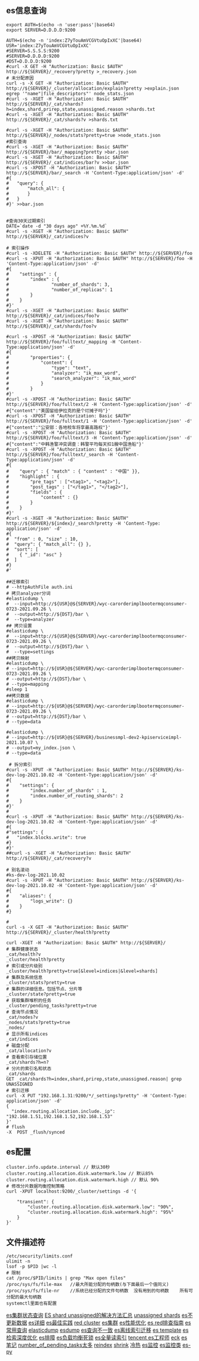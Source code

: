 
## es信息查询
```
export AUTH=$(echo -n 'user:pass'|base64)
export SERVER=D.D.D.D:9200

AUTH=$(echo -n 'index:Z7yTouAmVCGVtuOpIxXC'|base64)
USR='index:Z7yTouAmVCGVtuOpIxXC'
#SERVER=S.S.S.S:9200
#SERVER=D.D.D.D:9200
#DST=D.D.D.D:9200
#curl -X GET -H "Authorization: Basic $AUTH" http://${SERVER}/_recovery?pretty >_recovery.json
# 未分配原因
curl -s -X GET -H "Authorization: Basic $AUTH" http://${SERVER}/_cluster/allocation/explain?pretty >explain.json
egrep '"name"|file_descriptors"' node_stats.json
#curl -s -XGET -H "Authorization: Basic $AUTH" http://${SERVER}/_cat/shards?h=index,shard,prirep,state,unassigned.reason >shards.txt
#curl -s -XGET -H "Authorization: Basic $AUTH" http://${SERVER}/_cat/shards?v >shards.txt

#curl -s -XGET -H "Authorization: Basic $AUTH" http://${SERVER}/_nodes/stats?pretty=true >node_stats.json
#索引查询
#curl -s -XGET -H "Authorization: Basic $AUTH" http://${SERVER}/bar/_mapping?pretty >bar.json
#curl -s -XGET -H "Authorization: Basic $AUTH" http://${SERVER}/_cat/indices/bar?v >>bar.json
#curl -s -XPOST -H "Authorization: Basic $AUTH" http://${SERVER}/bar/_search -H 'Content-Type:application/json' -d'
#{
#	"query": {
#		"match_all": {
#		}
#	}
#}' >>bar.json


#查询30天过期索引
DATE=`date -d "30 days ago" +%Y.%m.%d`
#curl -s -XGET -H "Authorization: Basic $AUTH" http://${SERVER}/_cat/indices?v

# 索引操作
#curl -s -XDELETE -H "Authorization: Basic $AUTH" http://${SERVER}/foo
#curl -s -XPUT -H "Authorization: Basic $AUTH" http://${SERVER}/foo -H 'Content-Type:application/json' -d'
#{
#    "settings" : {
#        "index" : {
#                "number_of_shards": 3,
#                "number_of_replicas": 1   
#        }
#    }
#}'
#curl -s -XGET -H "Authorization: Basic $AUTH" http://${SERVER}/_cat/indices/foo?v
#curl -s -XGET -H "Authorization: Basic $AUTH" http://${SERVER}/_cat/shards/foo?v

#curl -s -XPOST -H "Authorization: Basic $AUTH" http://${SERVER}/foo/fulltext/_mapping -H 'Content-Type:application/json' -d'
#{
#        "properties": {
#            "content": {
#                "type": "text",
#                "analyzer": "ik_max_word",
#                "search_analyzer": "ik_max_word"
#            }
#        }
#}'
#curl -s -XPOST -H "Authorization: Basic $AUTH" http://${SERVER}/foo/fulltext/2 -H 'Content-Type:application/json' -d'
#{"content":"美国留给伊拉克的是个烂摊子吗"}'
#curl -s -XPOST -H "Authorization: Basic $AUTH" http://${SERVER}/foo/fulltext/1 -H 'Content-Type:application/json' -d'
#{"content":"公安部：各地校车将享最高路权"}'
#curl -s -XPOST -H "Authorization: Basic $AUTH" http://${SERVER}/foo/fulltext/3 -H 'Content-Type:application/json' -d'
#{"content":"中韩渔警冲突调查：韩警平均每天扣1艘中国渔船"}'
#curl -s -XPOST -H "Authorization: Basic $AUTH" http://${SERVER}/foo/fulltext/_search -H 'Content-Type:application/json' -d'
#{
#    "query" : { "match" : { "content" : "中国" }},
#    "highlight" : {
#        "pre_tags" : ["<tag1>", "<tag2>"],
#        "post_tags" : ["</tag1>", "</tag2>"],
#        "fields" : {
#            "content" : {}
#        }
#    }
#}'
#curl -s -XGET -H "Authorization: Basic $AUTH" http://${SERVER}/${index}/_search?pretty -H 'Content-Type: application/json' -d'
#{
#  "from" : 0, "size" : 10,
#  "query": { "match_all": {} },
#  "sort": [
#    { "_id": "asc" }
#  ]
#}
#'

##迁移索引
# --httpAuthFile auth.ini
# 拷贝analyzer分词
#elasticdump \
#  --input=http://${USR}@${SERVER}/wyc-carorderimplbootermqconsumer-0723-2021.09.26 \
#  --output=http://${DST}/bar \
#  --type=analyzer
## 拷贝设置
#elasticdump \
#  --input=http://${USR}@${SERVER}/wyc-carorderimplbootermqconsumer-0723-2021.09.26 \
#  --output=http://${DST}/bar \
#  --type=settings
##拷贝映射
#elasticdump \
# --input=http://${USR}@${SERVER}/wyc-carorderimplbootermqconsumer-0723-2021.09.26 \
# --output=http://${DST}/bar \
# --type=mapping
#sleep 1
##拷贝数据
#elasticdump \
# --input=http://${USR}@${SERVER}/wyc-carorderimplbootermqconsumer-0723-2021.09.26 \
# --output=http://${DST}/bar \
# --type=data

#elasticdump \
# --input=http://${USR}@${SERVER}/businessmpl-dev2-kpiserviceimpl-2021.10.07 \
# --output=my_index.json \
# --type=data

 # 拆分索引
#curl -s -XPUT -H "Authorization: Basic $AUTH" http://${SERVER}/ks-dev-log-2021.10.02 -H 'Content-Type:application/json' -d'
#{
#    "settings": {
#        "index.number_of_shards" : 1,
#        "index.number_of_routing_shards": 2 
#    }
#}'
#
#curl -s -XPUT -H "Authorization: Basic $AUTH" http://${SERVER}/ks-dev-log-2021.10.02 -H 'Content-Type:application/json' -d'
#{
#"settings": {
#	"index.blocks.write": true
#}
#}'
##curl -s -XGET -H "Authorization: Basic $AUTH" http://${SERVER}/_cat/recovery?v

# 别名滚动
#ks-dev-log-2021.10.02
#curl -s -XPUT -H "Authorization: Basic $AUTH" http://${SERVER}/ks-dev-log-2021.10.02 -H 'Content-Type:application/json' -d'
#{
#    "aliases": {
#        "logs_write": {}
#    }
#}

#
curl -s -X GET -H "Authorization: Basic $AUTH" http://${SERVER}/_cluster/health?pretty

curl -XGET -H "Authorization: Basic $AUTH" http://${SERVER}/
# 集群健康状态
_cat/health?v
_cluster/health?pretty
# 索引或分片级别
_cluster/health?pretty=true[&level=indices|&level=shards]
# 集群及系统信息
_cluster/stats?pretty=true
# 集群的详细信息。包括节点、分片等
_cluster/state?pretty=true
# 获取集群堆积的任务
_cluster/pending_tasks?pretty=true
# 查询节点情况
_cat/nodes?v
_nodes/stats?pretty=true
_nodes/
# 显示所有indices
_cat/indices
# 磁盘分配
_cat/allocation?v
# 查看索引存储位置
_cat/shards?h=n?
# 分片的索引名和状态
_cat/shards
GET _cat/shards?h=index,shard,prirep,state,unassigned.reason| grep UNASSIGNED
# 索引迁移
curl -X PUT "192.168.1.31:9200/*/_settings?pretty" -H 'Content-Type: application/json' -d'
{
  "index.routing.allocation.include._ip": "192.168.1.51,192.168.1.52,192.168.1.53"
}'
# flush
-X  POST _flush/synced
```

## es配置
```
cluster.info.update.interval // 默认30秒
cluster.routing.allocation.disk.watermark.low // 默认85% 
cluster.routing.allocation.disk.watermark.high // 默认 90%
# 修改分片数据均衡控制策略
curl -XPUT localhost:9200/_cluster/settings -d '{
 
    "transient": {
        "cluster.routing.allocation.disk.watermark.low": "90%",
        "cluster.routing.allocation.disk.watermark.high": "95%"
    }
}'
```
## 文件描述符
```shell
/etc/security/limits.conf
ulimit -n
lsof -p $PID |wc -l
# 限制
cat /proc/$PID/limits | grep "Max open files"
/proc/sys/fs/file-max	//最大所能分配的句柄数(与下面最后一个值同义)
/proc/sys/fs/file-nr	//系统已经分配的文件句柄数	没有用到的句柄数	所有可分配的最大句柄数
systemctl里面也有配置
```

[es集群状态查询](https://blog.csdn.net/genghaihua/article/details/81479619)
[ES shard unassigned的解决方法汇总](https://www.cnblogs.com/bonelee/p/7459509.html)
[unassigned shards](https://www.datadoghq.com/blog/elasticsearch-unassigned-shards/)
[es不更新数据](https://www.cnblogs.com/daemonyue/p/14208159.htmlJ)
[es详细](https://www.cnblogs.com/kevingrace/p/10671063.html)
[es最佳实践](https://www.cnblogs.com/kevingrace/p/10682264.html)
[red cluster](https://www.cnblogs.com/bonelee/p/7459408.html)
[es集群](https://www.cnblogs.com/qcloud1001/p/13755469.html)
[es性能优化](https://www.cnblogs.com/qcloud1001/p/13755469.html)
[es red排查指南](https://www.cnblogs.com/tcy1/p/14293423.html)
[es常用查询](https://www.icode9.com/content-4-772905.html)
[elasticdump](https://github.com/elasticsearch-dump/elasticsearch-dump)
[esdump](https://www.cnblogs.com/sunfie/p/10165473.html)
[es查询不一致](https://cloud.tencent.com/developer/article/1445643)
[es离线索引迁移](https://cloud.tencent.com/developer/article/1145944)
[es template](https://www.elastic.co/guide/en/elasticsearch/reference/6.3/indices-templates.html)
[es 检索深度优化](https://zhuanlan.zhihu.com/p/337981702)
[es排障](https://blog.csdn.net/shen2308/article/details/108548347)
[es负载均衡死锁](https://www.it610.com/article/1282559070670176256.htm)
[es全量读索引](https://cloud.tencent.com/developer/article/1122524)
[tencent es工程师](https://cloud.tencent.com/developer/user/2316162)
[eck](https://github.com/elastic/cloud-on-k8s)
[es 笔记](https://blog.gmem.cc/elasticsearch-study-note)
[number_of_pending_tasks太多](https://zhuanlan.zhihu.com/p/208284617)
[reindex](http://itocm.com/a/EE76894B1304450CA9A65173AB1A0B53)
[shrink](https://www.cnblogs.com/xibuhaohao/p/11158628.html)
[冷热](https://blog.csdn.net/mushao999/article/details/103520079)
[es监控](https://www.cnblogs.com/gered/p/14769403.html)
[es监控类](https://blog.csdn.net/weixin_45413603/article/details/109746006)
[es-py](https://elasticsearch-py.readthedocs.io/en/master/api.html#indices)
